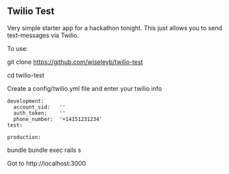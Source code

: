 ## Twilio Test

Very simple starter app for a hackathon tonight. This just allows you to send text-messages via Twilio.

To use:

git clone https://github.com/wiseleyb/twilio-test

cd twilio-test

Create a config/twilio.yml file and enter your twilio info

```
development:
  account_sid:   ''
  auth_token:    ''
  phone_number:  '+14151231234'
test:

production:
```

bundle
bundle exec rails s

Got to http://localhost:3000
